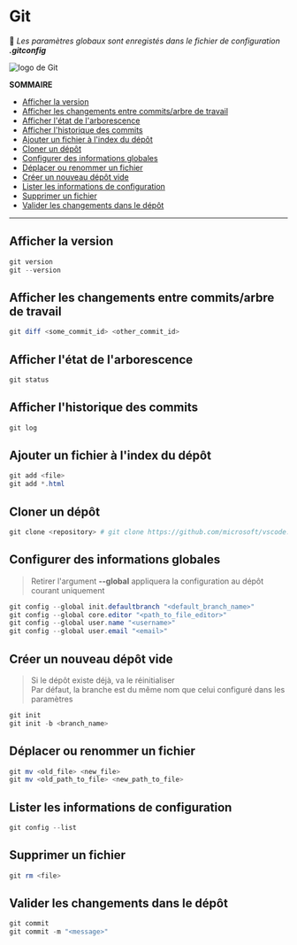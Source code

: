 # Git

💠 _Les paramètres globaux sont enregistés dans le fichier de configuration **.gitconfig**_

![logo de Git](https://nsa40.casimages.com/img/2021/03/14/210314041119892755.png)

**SOMMAIRE**
+ [Afficher la version](#afficher-la-version)
+ [Afficher les changements entre commits/arbre de travail](#afficher-les-changements-entre-commis-arbre-de-travail)
+ [Afficher l'état de l'arborescence](#afficher-létat-de-larborescence)
+ [Afficher l'historique des commits](#afficher-lhistorique-des-commits)
+ [Ajouter un fichier à l'index du dépôt](#ajouter-un-fichier-à-lindex-du-dépôt)
+ [Cloner un dépôt](#cloner-un-dépôt)
+ [Configurer des informations globales](#configurer-des-informations-globales)
+ [Déplacer ou renommer un fichier](#déplacer-ou-renommer-un-fichier)
+ [Créer un nouveau dépôt vide](#créer-un-nouveau-dépôt-vide)
+ [Lister les informations de configuration](#lister-les-informations-de-configuration)
+ [Supprimer un fichier](#supprimer-un-fichier)
+ [Valider les changements dans le dépôt](#valider-les-changements-dans-le-dépôt)

---

## Afficher la version

```powershell
git version
git --version
```

## Afficher les changements entre commits/arbre de travail

```powershell
git diff <some_commit_id> <other_commit_id>
```

## Afficher l'état de l'arborescence

```powershell
git status
```

## Afficher l'historique des commits

```powershell
git log
```

## Ajouter un fichier à l'index du dépôt

```powershell
git add <file>
git add *.html
```

## Cloner un dépôt

```powershell
git clone <repository> # git clone https://github.com/microsoft/vscode.git
```

## Configurer des informations globales

> Retirer l'argument **--global** appliquera la configuration au dépôt courant uniquement

```powershell
git config --global init.defaultbranch "<default_branch_name>"
git config --global core.editor "<path_to_file_editor>"
git config --global user.name "<username>"
git config --global user.email "<email>"
```

## Créer un nouveau dépôt vide

> Si le dépôt existe déjà, va le réinitialiser<br>
> Par défaut, la branche est du même nom que celui configuré dans les paramètres
 
```powershell
git init
git init -b <branch_name>
```

## Déplacer ou renommer un fichier

```powershell
git mv <old_file> <new_file>
git mv <old_path_to_file> <new_path_to_file>
```

## Lister les informations de configuration

```powershell
git config --list
```

## Supprimer un fichier

```powershell
git rm <file>
```

## Valider les changements dans le dépôt

```powershell
git commit
git commit -m "<message>"
```
